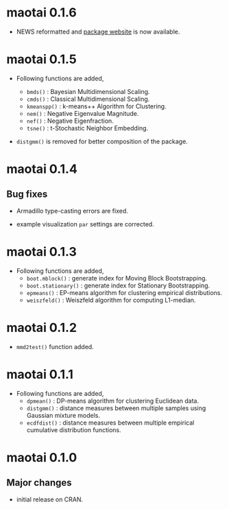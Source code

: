 # maotai 0.1.6

  * NEWS reformatted and [package website](https://kyoustat.com/maotai) is now available.


# maotai 0.1.5

* Following functions are added,
  - `bmds()` : Bayesian Multidimensional Scaling.
  - `cmds()` : Classical Multidimensional Scaling.
  - `kmeanspp()` : k-means++ Algorithm for Clustering.
  - `nem()` : Negative Eigenvalue Magnitude.
  - `nef()` : Negative Eigenfraction.
  - `tsne()` : t-Stochastic Neighbor Embedding.

* `distgmm()` is removed for better composition of the package.


# maotai 0.1.4

## Bug fixes

* Armadillo type-casting errors are fixed.

* example visualization `par` settings are corrected.


# maotai 0.1.3  

* Following functions are added,
  - `boot.mblock()` : generate index for Moving Block Bootstrapping.
  - `boot.stationary()` : generate index for Stationary Bootstrapping.
  - `epmeans()` : EP-means algorithm for clustering empirical distributions.
  - `weiszfeld()` : Weiszfeld algorithm for computing L1-median.


# maotai 0.1.2

* `mmd2test()` function added.


# maotai 0.1.1

* Following functions are added,
  - `dpmean()` : DP-means algorithm for clustering Euclidean data.
  - `distgmm()` : distance measures between multiple samples using Gaussian mixture models.
  - `ecdfdist()` : distance measures between multiple empirical cumulative distribution functions.
    
    
# maotai 0.1.0

## Major changes

* initial release on CRAN.
